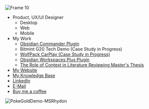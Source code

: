 ![Frame 10](https://user-images.githubusercontent.com/46250921/199635145-ecb07fd0-3a47-44de-a712-897fbbbf36ea.png)


- Product, UX/UI Designer
  - Desktop
  - Web
  - Mobile 
- My Work
  - [Obsidian Commander Plugin](https://publish.obsidian.md/johnmorabito/Notes/Obsidian+Commander+Case+Study)
  - Bitmint G20 Tech Demo (Case Study in Progress)
  - [WolfPack CarPlay (Case Study in Progress)](https://publish.obsidian.md/johnmorabito/Notes/WolfPack+Apple+CarPlay+and+Android+Auto+Case+Study)
  - [Obsidian Workspaces Plus Plugin](https://publish.obsidian.md/johnmorabito/Notes/Obsidian+Workspaces+Plus+Case+Study)
  - [The Role of Context in Literature Reviewing Master's Thesis](https://publish.obsidian.md/johnmorabito/Notes/Managing+Context+during+Scholarly+Knowledge+Synthesis+-+Process+Patterns+and+System+Mechanics)
- [My Website](www.johnmorabito.com)
- [My Knowledge Base](https://publish.obsidian.md/johnmorabito/Home)
- [LinkedIn](https://www.linkedin.com/in/john-morabito-27ab8674)
- [E-Mail](jmorabito10@gmail.com)
- [Buy me a coffee](https://www.buymeacoffee.com/johnny1093)


![PokeGoldDemo-MSRhydon](https://user-images.githubusercontent.com/46250921/199532240-7cd5ab1c-160b-4ba9-8064-7dab8d23309a.gif)


<!--
**jsmorabito/jsmorabito** is a ✨ _special_ ✨ repository because its `README.md` (this file) appears on your GitHub profile.

Here are some ideas to get you started:

- 🔭 I’m currently working on ...
- 🌱 I’m currently learning ...
- 👯 I’m looking to collaborate on ...
- 🤔 I’m looking for help with ...
- 💬 Ask me about ...
- 📫 How to reach me: ...
- 😄 Pronouns: ...
- ⚡ Fun fact: ...
-->
